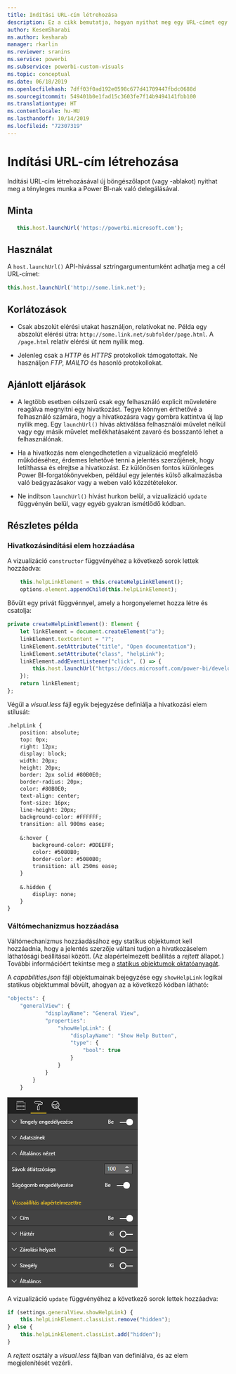 ```yaml
---
title: Indítási URL-cím létrehozása
description: Ez a cikk bemutatja, hogyan nyithat meg egy URL-címet egy új lapon Power BI-vizualizációkkal.
author: KesemSharabi
ms.author: kesharab
manager: rkarlin
ms.reviewer: sranins
ms.service: powerbi
ms.subservice: powerbi-custom-visuals
ms.topic: conceptual
ms.date: 06/18/2019
ms.openlocfilehash: 7dff03f0ad192e0598c677d41709447fbdc0688d
ms.sourcegitcommit: 549401b0e1fad15c3603fe7f14b9494141fbb100
ms.translationtype: HT
ms.contentlocale: hu-HU
ms.lasthandoff: 10/14/2019
ms.locfileid: "72307319"
---
```

# <a name="create-a-launch-url"></a>Indítási URL-cím létrehozása

Indítási URL-cím létrehozásával új böngészőlapot (vagy -ablakot) nyithat meg a tényleges munka a Power BI-nak való delegálásával.

## <a name="sample"></a>Minta

```typescript
   this.host.launchUrl('https://powerbi.microsoft.com');
```

## <a name="usage"></a>Használat

A `host.launchUrl()` API-hívással sztringargumentumként adhatja meg a cél URL-címet:

```typescript
this.host.launchUrl('http://some.link.net');
```

## <a name="restrictions"></a>Korlátozások

* Csak abszolút elérési utakat használjon, relatívokat ne. Példa egy abszolút elérési útra: `http://some.link.net/subfolder/page.html`. A `/page.html` relatív elérési út nem nyílik meg.

* Jelenleg csak a *HTTP* és *HTTPS* protokollok támogatottak. Ne használjon *FTP*, *MAILTO* és hasonló protokollokat.

## <a name="best-practices"></a>Ajánlott eljárások

* A legtöbb esetben célszerű csak egy felhasználó explicit műveletére reagálva megnyitni egy hivatkozást. Tegye könnyen érthetővé a felhasználó számára, hogy a hivatkozásra vagy gombra kattintva új lap nyílik meg. Egy `launchUrl()` hívás aktiválása felhasználói művelet nélkül vagy egy másik művelet mellékhatásaként zavaró és bosszantó lehet a felhasználónak.

* Ha a hivatkozás nem elengedhetetlen a vizualizáció megfelelő működéséhez, érdemes lehetővé tenni a jelentés szerzőjének, hogy letilthassa és elrejtse a hivatkozást. Ez különösen fontos különleges Power BI-forgatókönyvekben, például egy jelentés külső alkalmazásba való beágyazásakor vagy a weben való közzétételekor.

* Ne indítson `launchUrl()` hívást hurkon belül, a vizualizáció `update` függvényén belül, vagy egyéb gyakran ismétlődő kódban.

## <a name="a-step-by-step-example"></a>Részletes példa

### <a name="add-a-link-launching-element"></a>Hivatkozásindítási elem hozzáadása

A vizualizáció `constructor` függvényéhez a következő sorok lettek hozzáadva:

```typescript
    this.helpLinkElement = this.createHelpLinkElement();
    options.element.appendChild(this.helpLinkElement);
```

Bővült egy privát függvénnyel, amely a horgonyelemet hozza létre és csatolja:

```typescript
private createHelpLinkElement(): Element {
    let linkElement = document.createElement("a");
    linkElement.textContent = "?";
    linkElement.setAttribute("title", "Open documentation");
    linkElement.setAttribute("class", "helpLink");
    linkElement.addEventListener("click", () => {
        this.host.launchUrl("https://docs.microsoft.com/power-bi/developer/visuals/custom-visual-develop-tutorial");
    });
    return linkElement;
};
```

Végül a *visual.less* fájl egyik bejegyzése definiálja a hivatkozási elem stílusát:

```less
.helpLink {
    position: absolute;
    top: 0px;
    right: 12px;
    display: block;
    width: 20px;
    height: 20px;
    border: 2px solid #80B0E0;
    border-radius: 20px;
    color: #80B0E0;
    text-align: center;
    font-size: 16px;
    line-height: 20px;
    background-color: #FFFFFF;
    transition: all 900ms ease;

    &:hover {
        background-color: #DDEEFF;
        color: #5080B0;
        border-color: #5080B0;
        transition: all 250ms ease;
    }

    &.hidden {
        display: none;
    }
}
```

### <a name="add-a-toggling-mechanism"></a>Váltómechanizmus hozzáadása

Váltómechanizmus hozzáadásához egy statikus objektumot kell hozzáadnia, hogy a jelentés szerzője váltani tudjon a hivatkozáselem láthatósági beállításai között. (Az alapértelmezett beállítás a *rejtett* állapot.) További információért tekintse meg a [statikus objektumok oktatóanyagát](https://microsoft.github.io/PowerBI-visuals/docs/concepts/objects-and-properties).

A *capabilities.json* fájl objektumainak bejegyzése egy `showHelpLink` logikai statikus objektummal bővült, ahogyan az a következő kódban látható:

```typescript
"objects": {
    "generalView": {
            "displayName": "General View",
            "properties":
                "showHelpLink": {
                    "displayName": "Show Help Button",
                    "type": {
                        "bool": true
                    }
                }
            }
        }
    }
```

![Indítási URL-cím kapcsolója](./media/launchurl-toggle.png)

A vizualizáció `update` függvényéhez a következő sorok lettek hozzáadva:

```typescript
if (settings.generalView.showHelpLink) {
    this.helpLinkElement.classList.remove("hidden");
} else {
    this.helpLinkElement.classList.add("hidden");
}
```

A *rejtett* osztály a *visual.less* fájlban van definiálva, és az elem megjelenítését vezérli.
